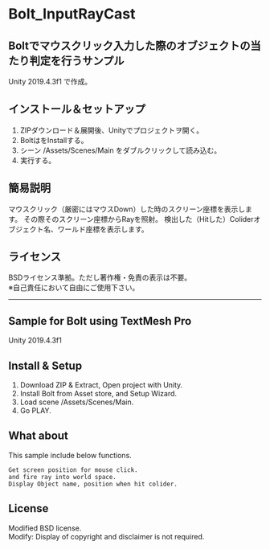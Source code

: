 # Bolt_InputRayCast

## Boltでマウスクリック入力した際のオブジェクトの当たり判定を行うサンプル
Unity 2019.4.3f1 で作成。

## インストール＆セットアップ

1. ZIPダウンロード＆展開後、Unityでプロジェクトヲ開く。
2. BoltはをInstallする。
3. シーン /Assets/Scenes/Main をダブルクリックして読み込む。  
4. 実行する。

## 簡易説明

マウスクリック（厳密にはマウスDown）した時のスクリーン座標を表示します。
その際そのスクリーン座標からRayを照射。
検出した（Hitした）Coliderオブジェクト名、ワールド座標を表示します。


## ライセンス
BSDライセンス準拠。ただし著作権・免責の表示は不要。  
※自己責任において自由にご使用下さい。  
  
-------------------------------------------------------------------------------------  
## Sample for Bolt using TextMesh Pro

Unity 2019.4.3f1

## Install & Setup

1. Download ZIP & Extract, Open project with Unity.
2. Install Bolt from Asset store, and Setup Wizard.  
3. Load scene /Assets/Scenes/Main.  
4. Go PLAY.

## What about
This sample include below functions.

	Get screen position for mouse click.
	and fire ray into world space.
	Display Object name, position when hit colider.


  
## License
Modified BSD license.  
Modify: Display of copyright and disclaimer is not required.  

